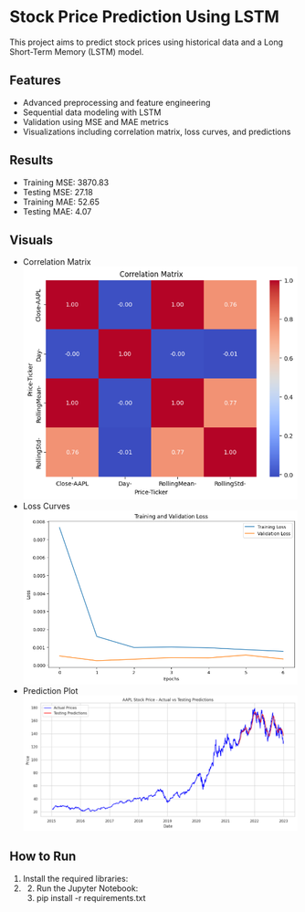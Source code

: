 # Stock Price Prediction Using LSTM

This project aims to predict stock prices using historical data and a Long Short-Term Memory (LSTM) model.

## Features
- Advanced preprocessing and feature engineering
- Sequential data modeling with LSTM
- Validation using MSE and MAE metrics
- Visualizations including correlation matrix, loss curves, and predictions

## Results
- Training MSE: 3870.83
- Testing MSE: 27.18
- Training MAE: 52.65
- Testing MAE: 4.07

## Visuals
- Correlation Matrix  
  ![Correlation Matrix](plots/Correlation_Matrix.png)
- Loss Curves  
  ![Loss Curve](plots/loss_curve.png)
- Prediction Plot  
  ![Prediction Plot](plots/prediction_plot.png)

## How to Run
1. Install the required libraries:
2. 2. Run the Jupyter Notebook:
   3. pip install -r requirements.txt

